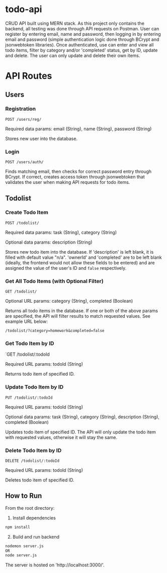 # todo-api

CRUD API built using MERN stack. As this project only contains the backend, all testing was done through API requests on Postman. User can register by entering email, name and password, then logging in by entering email and password (simple authentication logic done through BCrypt and jsonwebtoken libraries). Once authenticated, use can enter and view all todo items, filter by category and/or 'completed' status, get by ID, update and delete. The user can only update and delete their own items.

# API Routes

## Users

### Registration

`POST /users/reg/`

Required data params: email (String), name (String), password (String)

Stores new user into the database.

### Login

`POST /users/auth/`

Finds matching email, then checks for correct password entry through BCrypt. If correct, creates access token through jsonwebtoken that validates the user when making API requests for todo items.

## Todolist

### Create Todo Item

`POST /todolist/`

Required data params: task (String), category (String)

Optional data params: description (String)

Stores new todo item into the database. If 'description' is left blank, it is filled with default value "n/a". 'ownerId' and 'completed' are to be left blank (ideally, the frontend would not allow these fields to be entered) and are assigned the value of the user's ID and `false` respectively. 

### Get All Todo Items (with Optional Filter)

`GET /todolist/`

Optional URL params: category (String), completed (Boolean)

Returns all todo items in the database. If one or both of the above params are specified, the API will filter results to match requested values. See example URL below:

`/todolist/?category=homework&completed=false`

### Get Todo Item by ID

`GET /todolist/:todoId

Required URL params: todoId (String)

Returns todo item of specified ID.

### Update Todo Item by ID

`PUT /todolist/:todoId`

Required URL params: todoId (String)

Optional data params: task (String), category (String), description (String), completed (Boolean)

Updates todo item of specified ID. The API will only update the todo item with requested values, otherwise it will stay the same.

### Delete Todo Item by ID

`DELETE /todolist/:todoId`

Required URL params: todoId (String)

Deletes todo item of specified ID.

## How to Run

From the root directory:

1. Install dependencies

```sh
npm install
```

2. Build and run backend

```sh
nodemon server.js 
OR
node server.js
```

The server is hosted on 'http://localhost:3000/'.
